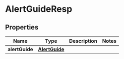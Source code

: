 # AlertGuideResp

## Properties
Name | Type | Description | Notes
------------ | ------------- | ------------- | -------------
**alertGuide** | [**AlertGuide**](AlertGuide.md) |  | 
